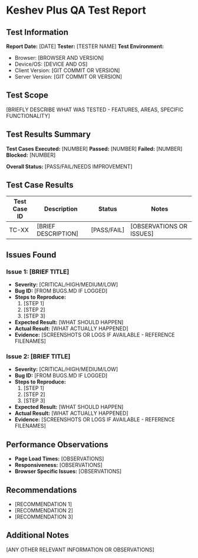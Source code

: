 # Keshev Plus QA Test Report

## Test Information

**Report Date:** [DATE]
**Tester:** [TESTER NAME]
**Test Environment:**
- Browser: [BROWSER AND VERSION]
- Device/OS: [DEVICE AND OS]
- Client Version: [GIT COMMIT OR VERSION]
- Server Version: [GIT COMMIT OR VERSION]

## Test Scope

[BRIEFLY DESCRIBE WHAT WAS TESTED - FEATURES, AREAS, SPECIFIC FUNCTIONALITY]

## Test Results Summary

**Test Cases Executed:** [NUMBER]
**Passed:** [NUMBER]
**Failed:** [NUMBER]
**Blocked:** [NUMBER]

**Overall Status:** [PASS/FAIL/NEEDS IMPROVEMENT]

## Test Case Results

| Test Case ID | Description | Status | Notes |
|--------------|-------------|--------|-------|
| TC-XX | [BRIEF DESCRIPTION] | [PASS/FAIL] | [OBSERVATIONS OR ISSUES] |

## Issues Found

### Issue 1: [BRIEF TITLE]
- **Severity:** [CRITICAL/HIGH/MEDIUM/LOW]
- **Bug ID:** [FROM BUGS.MD IF LOGGED]
- **Steps to Reproduce:**
  1. [STEP 1]
  2. [STEP 2]
  3. [STEP 3]
- **Expected Result:** [WHAT SHOULD HAPPEN]
- **Actual Result:** [WHAT ACTUALLY HAPPENED]
- **Evidence:** [SCREENSHOTS OR LOGS IF AVAILABLE - REFERENCE FILENAMES]

### Issue 2: [BRIEF TITLE]
- **Severity:** [CRITICAL/HIGH/MEDIUM/LOW]
- **Bug ID:** [FROM BUGS.MD IF LOGGED]
- **Steps to Reproduce:**
  1. [STEP 1]
  2. [STEP 2]
  3. [STEP 3]
- **Expected Result:** [WHAT SHOULD HAPPEN]
- **Actual Result:** [WHAT ACTUALLY HAPPENED]
- **Evidence:** [SCREENSHOTS OR LOGS IF AVAILABLE - REFERENCE FILENAMES]

## Performance Observations

- **Page Load Times:** [OBSERVATIONS]
- **Responsiveness:** [OBSERVATIONS]
- **Browser Specific Issues:** [OBSERVATIONS]

## Recommendations

- [RECOMMENDATION 1]
- [RECOMMENDATION 2]
- [RECOMMENDATION 3]

## Additional Notes

[ANY OTHER RELEVANT INFORMATION OR OBSERVATIONS]
